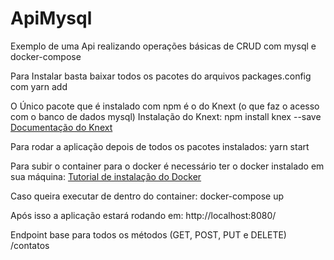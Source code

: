 # ApiMysql
Exemplo de uma Api realizando operações básicas de CRUD com mysql e docker-compose

Para Instalar basta baixar todos os pacotes do arquivos packages.config com yarn add <nome do pacote>
  
O Único pacote que é instalado com npm é o do Knext (o que faz o acesso com o banco de dados mysql)
Instalação do Knext: npm install knex --save
  <a href="https://knexjs.org/">  Documentação do Knext </a>
  
Para rodar a aplicação depois de todos os pacotes instalados:
yarn start 
  
Para subir o container para o docker é necessário ter o docker instalado em sua máquina:
<a href="https://www.notion.so/Instalando-Docker-6290d9994b0b4555a153576a1d97bee2">  Tutorial de instalação do Docker </a>
  
Caso queira executar de dentro do container:
docker-compose up
  
Após isso a aplicação estará rodando em:
http://localhost:8080/
  
Endpoint base para todos os métodos (GET, POST, PUT e DELETE)
/contatos
